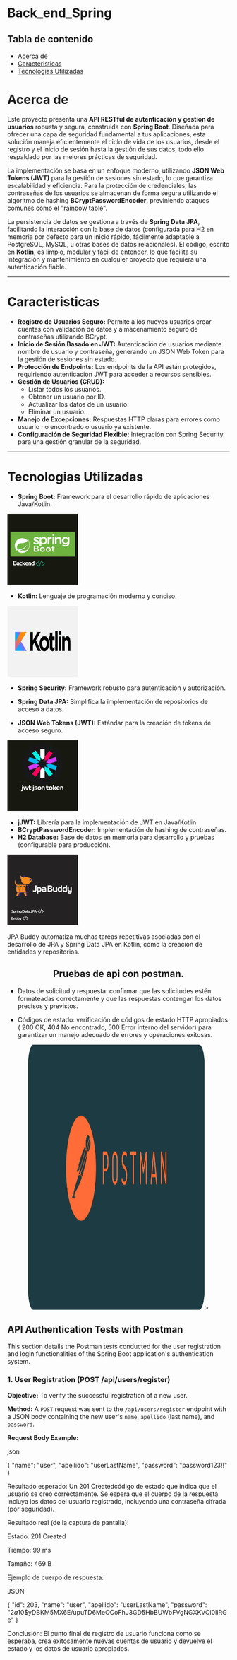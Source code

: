 
#  Back_end_Spring

##  Tabla de contenido



  - [Acerca de](#acerca-de)
  - [Caracteristicas](#caracteristicas)
  - [Tecnologias Utilizadas](#tecnologias-utilizadas)
 



# Acerca de
Este proyecto presenta una **API RESTful de autenticación y gestión de usuarios** robusta y segura, construida con **Spring Boot**. Diseñada para ofrecer una capa de seguridad fundamental a tus aplicaciones, esta solución maneja eficientemente el ciclo de vida de los usuarios, desde el registro y el inicio de sesión hasta la gestión de sus datos, todo ello respaldado por las mejores prácticas de seguridad.

La implementación se basa en un enfoque moderno, utilizando **JSON Web Tokens (JWT)** para la gestión de sesiones sin estado, lo que garantiza escalabilidad y eficiencia. Para la protección de credenciales, las contraseñas de los usuarios se almacenan de forma segura utilizando el algoritmo de hashing **BCryptPasswordEncoder**, previniendo ataques comunes como el "rainbow table".

La persistencia de datos se gestiona a través de **Spring Data JPA**, facilitando la interacción con la base de datos (configurada para H2 en memoria por defecto para un inicio rápido, fácilmente adaptable a PostgreSQL, MySQL, u otras bases de datos relacionales). El código, escrito en **Kotlin**, es limpio, modular y fácil de entender, lo que facilita su integración y mantenimiento en cualquier proyecto que requiera una autenticación fiable.

---



# Caracteristicas

* **Registro de Usuarios Seguro:** Permite a los nuevos usuarios crear cuentas con validación de datos y almacenamiento seguro de contraseñas utilizando BCrypt.
* **Inicio de Sesión Basado en JWT:** Autenticación de usuarios mediante nombre de usuario y contraseña, generando un JSON Web Token para la gestión de sesiones sin estado.
* **Protección de Endpoints:** Los endpoints de la API están protegidos, requiriendo autenticación JWT para acceder a recursos sensibles.
* **Gestión de Usuarios (CRUD):**
    * Listar todos los usuarios.
    * Obtener un usuario por ID.
    * Actualizar los datos de un usuario.
    * Eliminar un usuario.
* **Manejo de Excepciones:** Respuestas HTTP claras para errores como usuario no encontrado o usuario ya existente.
* **Configuración de Seguridad Flexible:** Integración con Spring Security para una gestión granular de la seguridad.

---

# Tecnologias Utilizadas

* **Spring Boot:** Framework para el desarrollo rápido de aplicaciones Java/Kotlin.
<img src="Backend.png" alt="logo Spring boot" width="160" heigth="160">

* **Kotlin:** Lenguaje de programación moderno y conciso.
<img src="kotlin.png" alt="logo JpaBuddy" width="160" height="160">

* **Spring Security:** Framework robusto para autenticación y autorización.
* **Spring Data JPA:** Simplifica la implementación de repositorios de acceso a datos.


* **JSON Web Tokens (JWT):** Estándar para la creación de tokens de acceso seguro.
<img src="jwt.png" alt="logo JpaBuddy" width="160" height="160">

* **jJWT:** Librería para la implementación de JWT en Java/Kotlin.
* **BCryptPasswordEncoder:** Implementación de hashing de contraseñas.
* **H2 Database:** Base de datos en memoria para desarrollo y pruebas (configurable para producción).
<img src="jpa buddy.png" alt="logo JpaBuddy" width="160" height="160">


JPA Buddy automatiza muchas tareas repetitivas asociadas con el desarrollo de JPA y Spring Data JPA en Kotlin, como la creación de entidades y repositorios.

<div align="center">
  <h2>Pruebas de api con postman.</h2>
</div>


* Datos de solicitud y respuesta: confirmar que las solicitudes estén formateadas correctamente y que las respuestas contengan los datos precisos y previstos.

* Códigos de estado: verificación de códigos de estado HTTP apropiados ( 200 OK, 404 No encontrado, 500 Error interno del servidor) para garantizar un manejo adecuado de errores y operaciones exitosas.

<div align="center">
  <img src="logo_postman.png" alt="postman logo" width="400" height="600">>
</div>

## API Authentication Tests with Postman

This section details the Postman tests conducted for the user registration and login functionalities of the Spring Boot application's authentication system.

### 1. User Registration (POST /api/users/register)

**Objective:** To verify the successful registration of a new user.

**Method:** A `POST` request was sent to the `/api/users/register` endpoint with a JSON body containing the new user's `name`, `apellido` (last name), and `password`.

**Request Body Example:**

json

{
    "name": "user",
    "apellido": "userLastName",
    "password": "password123!!"
}

Resultado esperado: Un 201 Createdcódigo de estado que indica que el usuario se creó correctamente. Se espera que el cuerpo de la respuesta incluya los datos del usuario registrado, incluyendo una contraseña cifrada (por seguridad).

Resultado real (de la captura de pantalla):

Estado: 201 Created

Tiempo: 99 ms

Tamaño: 469 B

Ejemplo de cuerpo de respuesta:

JSON

{
    "id": 203,
    "name": "user",
    "apellido": "userLastName",
    "password": "$2a$10$yDBKM5MX6E/upuTD6MeOCoFhJ3GD5HbBUWbFVgNGXKVCi0IiRGe"
}

Conclusión: El punto final de registro de usuario funciona como se esperaba, crea exitosamente nuevas cuentas de usuario y devuelve el estado y los datos de usuario apropiados.







